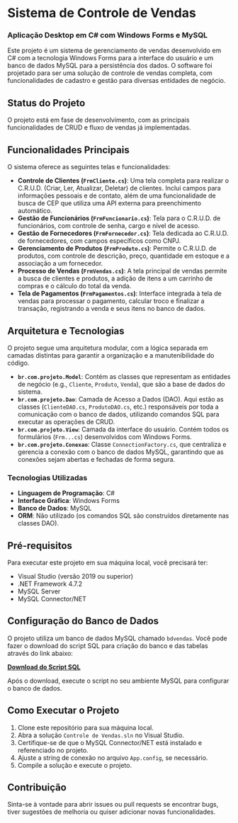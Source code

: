 # Sistema de Controle de Vendas
### Aplicação Desktop em C# com Windows Forms e MySQL

Este projeto é um sistema de gerenciamento de vendas desenvolvido em C# com a tecnologia Windows Forms para a interface do usuário e um banco de dados MySQL para a persistência dos dados. O software foi projetado para ser uma solução de controle de vendas completa, com funcionalidades de cadastro e gestão para diversas entidades de negócio.

## Status do Projeto
O projeto está em fase de desenvolvimento, com as principais funcionalidades de CRUD e fluxo de vendas já implementadas.

## Funcionalidades Principais
O sistema oferece as seguintes telas e funcionalidades:

- **Controle de Clientes (`FrmCliente.cs`)**: Uma tela completa para realizar o C.R.U.D. (Criar, Ler, Atualizar, Deletar) de clientes. Inclui campos para informações pessoais e de contato, além de uma funcionalidade de busca de CEP que utiliza uma API externa para preenchimento automático.
- **Gestão de Funcionários (`FrmFuncionario.cs`)**: Tela para o C.R.U.D. de funcionários, com controle de senha, cargo e nível de acesso.
- **Gestão de Fornecedores (`FrmFornecedor.cs`)**: Tela dedicada ao C.R.U.D. de fornecedores, com campos específicos como CNPJ.
- **Gerenciamento de Produtos (`FrmProduto.cs`)**: Permite o C.R.U.D. de produtos, com controle de descrição, preço, quantidade em estoque e a associação a um fornecedor.
- **Processo de Vendas (`FrmVendas.cs`)**: A tela principal de vendas permite a busca de clientes e produtos, a adição de itens a um carrinho de compras e o cálculo do total da venda.
- **Tela de Pagamentos (`FrmPagamentos.cs`)**: Interface integrada à tela de vendas para processar o pagamento, calcular troco e finalizar a transação, registrando a venda e seus itens no banco de dados.

## Arquitetura e Tecnologias
O projeto segue uma arquitetura modular, com a lógica separada em camadas distintas para garantir a organização e a manutenibilidade do código.

- **`br.com.projeto.Model`**: Contém as classes que representam as entidades de negócio (e.g., `Cliente`, `Produto`, `Venda`), que são a base de dados do sistema.
- **`br.com.projeto.Dao`**: Camada de Acesso a Dados (DAO). Aqui estão as classes (`ClienteDAO.cs`, `ProdutoDAO.cs`, etc.) responsáveis por toda a comunicação com o banco de dados, utilizando comandos SQL para executar as operações de CRUD.
- **`br.com.projeto.View`**: Camada da interface do usuário. Contém todos os formulários (`Frm...cs`) desenvolvidos com Windows Forms.
- **`br.com.projeto.Conexao`**: Classe `ConnectionFactory.cs`, que centraliza e gerencia a conexão com o banco de dados MySQL, garantindo que as conexões sejam abertas e fechadas de forma segura.

### Tecnologias Utilizadas
- **Linguagem de Programação**: C#
- **Interface Gráfica**: Windows Forms
- **Banco de Dados**: MySQL
- **ORM**: Não utilizado (os comandos SQL são construídos diretamente nas classes DAO).

## Pré-requisitos
Para executar este projeto em sua máquina local, você precisará ter:
- Visual Studio (versão 2019 ou superior)
- .NET Framework 4.7.2
- MySQL Server
- MySQL Connector/NET

## Configuração do Banco de Dados
O projeto utiliza um banco de dados MySQL chamado `bdvendas`. Você pode fazer o download do script SQL para criação do banco e das tabelas através do link abaixo:

[**Download do Script SQL**](https://drive.google.com/file/d/1D43vHnK7C5bxzZw6VLhhhvwH7KI90gH6/view?usp=sharing)

Após o download, execute o script no seu ambiente MySQL para configurar o banco de dados.

## Como Executar o Projeto
1. Clone este repositório para sua máquina local.
2. Abra a solução `Controle de Vendas.sln` no Visual Studio.
3. Certifique-se de que o MySQL Connector/NET está instalado e referenciado no projeto.
4. Ajuste a string de conexão no arquivo `App.config`, se necessário.
5. Compile a solução e execute o projeto.

## Contribuição
Sinta-se à vontade para abrir issues ou pull requests se encontrar bugs, tiver sugestões de melhoria ou quiser adicionar novas funcionalidades.
